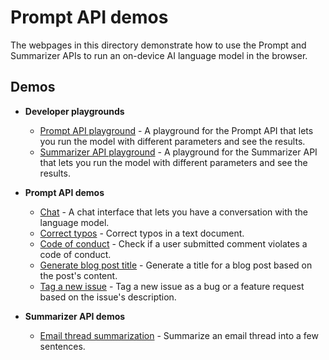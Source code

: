 # Prompt API demos

The webpages in this directory demonstrate how to use the Prompt and Summarizer APIs to run an on-device AI language model in the browser.

## Demos

* **Developer playgrounds**

  * [Prompt API playground](prompt-api-playground.html) - A playground for the Prompt API that lets you run the model with different parameters and see the results.
  * [Summarizer API playground](summarizer-api-playground.html) - A playground for the Summarizer API that lets you run the model with different parameters and see the results.

* **Prompt API demos**

  * [Chat](chat.html) - A chat interface that lets you have a conversation with the language model.
  * [Correct typos](correct-typos.html) - Correct typos in a text document.
  * [Code of conduct](check-conduct.html) - Check if a user submitted comment violates a code of conduct.
  * [Generate blog post title](generate-title.html) - Generate a title for a blog post based on the post's content.
  * [Tag a new issue](issue-tagging.html) - Tag a new issue as a bug or a feature request based on the issue's description.

* **Summarizer API demos**

  * [Email thread summarization](summarize-email-thread.html) - Summarize an email thread into a few sentences.

<!-- ## Requirements to run the demos

To run the above demos, make sure that you meet the following requirements:

* Use Microsoft Edge Canary.

  To download Canary, go to [Become a Microsoft Edge Insider](https://www.microsoft.com/edge/download/insider) and click **Download Edge Canary**.

* Enable the required feature flags:

  1. In Microsoft Edge Canary, open a new tab and go to `edge://flags/`.

  1. Enter `edge-llm-on-device-model` in the search input.

  1. Next to **Enables on device AI model**, select **Enabled**.

  1. Next to **Enable on device AI model debug logs**, optionally select **Enabled**.
  
     This flag enables better diagnostics which can be useful when you want to share information with us when problems occur.

  1. Next to **Enable on device AI model performance parameters override**, select **Enabled BypassPerfRequirement**.

  1. Now, enter `edge-llm-prompt-api-for-phi-mini` in the search input.

  1. Next to **Prompt API for Phi mini**, select **Enabled**.

  1. Now, enter `edge-llm-summarization-api-for-phi-mini` in the search input.

  1. Next to **Summarization API for Phi mini**, select **Enabled**.

  1. Restart Microsoft Edge Canary.

* Update components:

  1. Open a new tab and go to `edge://components/`.

  1. Click **Update** next to the following two components:
    
     * **Edge LLM On Device Model**
     * **Edge LLM Runtime**
-->